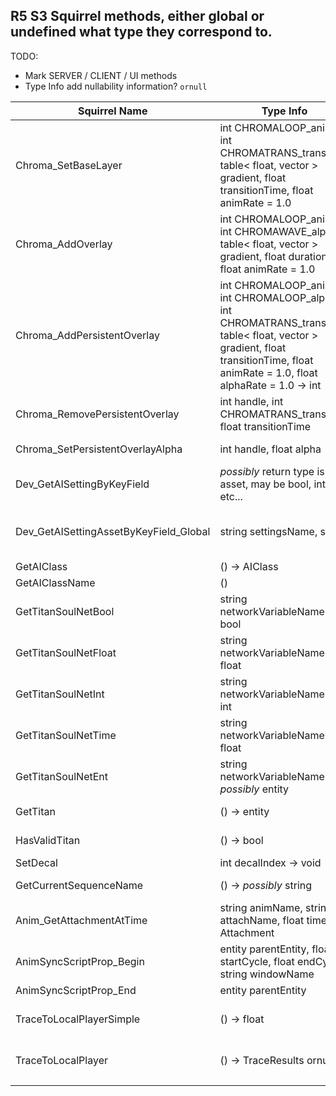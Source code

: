 
## R5 S3 Squirrel methods, either global or undefined what type they correspond to.

TODO: 
* Mark SERVER / CLIENT / UI methods
* Type Info add nullability information? `ornull`


| Squirrel Name | Type Info | Comment |
| ------------- | --------- | ------- |
| Chroma_SetBaseLayer | int CHROMALOOP_anim, int CHROMATRANS_transition, table< float, vector > gradient, float transitionTime, float animRate = 1.0 | Sets the base layer animation for chroma hardware. gradient  maps values 0-1 to colors |
| Chroma_AddOverlay | int CHROMALOOP_anim, int CHROMAWAVE_alpha, table< float, vector > gradient, float duration, float animRate = 1.0 | Adds a temporary animated overlay on chroma hardware. gradient maps values 0-1 to colors |
| Chroma_AddPersistentOverlay | int CHROMALOOP_anim, int CHROMALOOP_alpha, int CHROMATRANS_transition, table< float, vector > gradient, float transitionTime, float animRate = 1.0, float alphaRate = 1.0 -> int | Adds an animated overlay on chroma hardware. Returns a handle to be passed into Chroma_RemovePersistentOverlay. gradient maps values 0-1 to colors |
| Chroma_RemovePersistentOverlay | int handle, int CHROMATRANS_transition, float transitionTime | Removes an animated overlay previously added with Chroma_AddPersistentOverlay |
| Chroma_SetPersistentOverlayAlpha | int handle, float alpha | Sets the overall opacity of a persistent chroma overlay |
| Dev_GetAISettingByKeyField | _possibly_ return type is an asset, may be bool, int etc... | Get AI setting key field |
| Dev_GetAISettingAssetByKeyField_Global | string settingsName, string | Slow dev ONLY. Given a player setting name and key, resolves a string key to its asset value in that setting info file |
| GetAIClass | () -> AIClass | Gets the AI Class |
| GetAIClassName | () | Gets the AI Class |
| GetTitanSoulNetBool | string networkVariableName -> bool | Gets a bool network variable on the titan soul (see RegisterNetworkedVariable) |
| GetTitanSoulNetFloat | string networkVariableName -> float | Gets a float network variable on the titan soul (see RegisterNetworkedVariable) |
| GetTitanSoulNetInt | string networkVariableName -> int | Gets an int network variable on the titan soul (see RegisterNetworkedVariable) |
| GetTitanSoulNetTime | string networkVariableName -> float | Gets a time (float) network variable on the titan soul (see RegisterNetworkedVariable) |
| GetTitanSoulNetEnt | string networkVariableName -> _possibly_ entity | Gets an entity network variable on the titan soul (see RegisterNetworkedVariable) |
| GetTitan | () -> entity | Gets the titan for this titanSoul entity |
| HasValidTitan | () -> bool | Returns if the titanSoul has a valid titan |
| SetDecal | int decalIndex -> void | Sets the decalIndex |
| GetCurrentSequenceName | () -> _possibly_ string | Gets the name of the current sequence |
| Anim_GetAttachmentAtTime | string animName, string attachName, float time -> Attachment | Returns the position and angle of an attachment at the given time in the given animation |
| AnimSyncScriptProp_Begin | entity parentEntity, float startCycle, float endCycle, string windowName | Force sync the animation of the created anim prop entity with the parent entity |
| AnimSyncScriptProp_End | entity parentEntity |  |
| TraceToLocalPlayerSimple | () -> float | Get deferred trace fraction from eye to local player eye. Used on NPC's |
| TraceToLocalPlayer | () -> TraceResults ornull | Get deferred trace result from eye to local player eye, return NULL if deferred trace is not available |
|  |  |  |